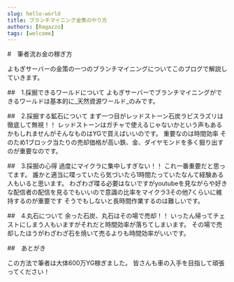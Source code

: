 ```yaml
---
slug: hello-world
title: ブランチマイニング金策のやり方
authors: [Ragazzo]
tags: [welcome]
---
```


#　筆者流お金の稼ぎ方

よもぎサーバーの金策の一つのブランチマイニングについてこのブログで解説していきます。

##　1.採掘できるワールドについて
よもぎサーバーでブランチマイニングができるワールドは基本的に_天然資源ワールド_のみです。

##　2.採掘する鉱石について
まず一つ目がレッドストーン石炭ラピスラズリは徹底して無視！！
レッドストーンはガチャで使えるじゃないかという声もあるかもしれませんがそんなものはYGで買えばいいのです。
重要なのは時間効率
そのため1ブロック当たりの売却価格が高い鉄、金、ダイヤモンドを多く掘り出すのが重要なのです。

##　3.採掘の心得
過度にマイクラに集中しすぎない！！
これ一番重要だと思ってます。
誰かと適当に喋っていたら気づいたら1時間たっていたなんて経験ある人もいると思います。
わざわざ喋る必要はないですがyoutubeを見ながらや好きな配信者の配信を見るでもいいので意識の比率をマイクラ3その他7くらいに維持するのが重要です
そうでもしないと長時間作業するのは難しいです。

##　4.丸石について
余った石炭、丸石はその場で売却！！
いったん帰ってチェストにしまう人もいますがそれだと時間効率が落ちてしまいます。
その場で売却したほうがわざわざ石を焼いて売るよりも時間効率がいいです。

##　あとがき

この方法で筆者は大体600万YG稼ぎました。
皆さんも車の入手を目指して頑張ってください！

